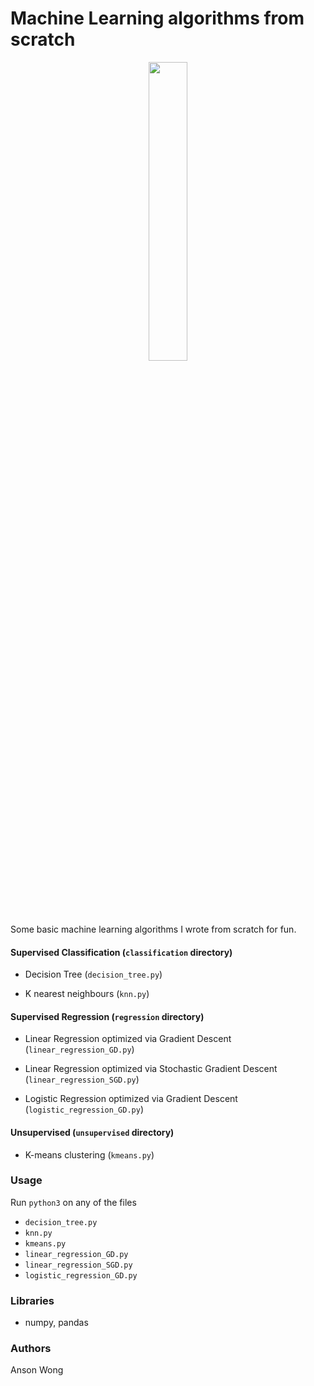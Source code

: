 # Machine Learning algorithms from scratch

<p align="center"> 
<img src="https://github.com/ankonzoid/ML_algorithms/blob/master/ML_from_scratch/coverart/ML_from_scratch.png" width="35%">
</p>

Some basic machine learning algorithms I wrote from scratch for fun.

#### Supervised Classification (`classification` directory)

* Decision Tree (`decision_tree.py`)

* K nearest neighbours (`knn.py`)

#### Supervised Regression (`regression` directory)

* Linear Regression optimized via Gradient Descent (`linear_regression_GD.py`)

* Linear Regression optimized via Stochastic Gradient Descent (`linear_regression_SGD.py`)

* Logistic Regression optimized via Gradient Descent (`logistic_regression_GD.py`)

#### Unsupervised (`unsupervised` directory)

* K-means clustering (`kmeans.py`)

### Usage

Run `python3` on any of the files

* `decision_tree.py`
* `knn.py`
* `kmeans.py`
* `linear_regression_GD.py`
* `linear_regression_SGD.py`
* `logistic_regression_GD.py`

### Libraries

* numpy, pandas


### Authors

Anson Wong